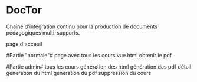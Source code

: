 DocTor
======


Chaîne d'intégration continu pour la production de documents pédagogiques multi-supports.

page d'acceuil

#Partie "normale"#
page avec tous les cours 
vue html
obtenir le pdf

#Partie admin#
tous les cours
	génération des html
	génération des pdf
détail
	génération du html
	génération du pdf
	suppression du cours
